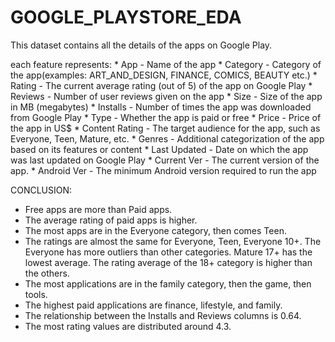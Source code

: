 # GOOGLE_PLAYSTORE_EDA

This dataset contains all the details of the apps on Google Play.

  each feature represents:
          * App             - Name of the app
          * Category        - Category of the app(examples: ART_AND_DESIGN, FINANCE, COMICS, BEAUTY etc.)
          * Rating          - The current average rating (out of 5) of the app on Google Play
          * Reviews         - Number of user reviews given on the app
          * Size            - Size of the app in MB (megabytes)
          * Installs        - Number of times the app was downloaded from Google Play
          * Type            - Whether the app is paid or free
          * Price           - Price of the app in US$
          * Content Rating  - The target audience for the app, such as Everyone, Teen, Mature, etc.
          * Genres          - Additional categorization of the app based on its features or content
          * Last Updated    - Date on which the app was last updated on Google Play
          * Current Ver     - The current version of the app.
          * Android Ver     -  The minimum Android version required to run the app
  
  CONCLUSION:
  - Free apps are more than Paid apps.
  - The average rating of paid apps is higher.
  - The most apps are in the Everyone category, then comes Teen.
  - The ratings are almost the same for Everyone, Teen, Everyone 10+. The   Everyone has more outliers than other categories. Mature 17+ has the lowest average. The rating average of the 18+ category is higher than the others.
  - The most applications are in the family category, then the game, then tools.
  - The highest paid applications are finance, lifestyle, and family.
  - The relationship between the Installs and Reviews columns is 0.64.
  - The most rating values are distributed around 4.3.

